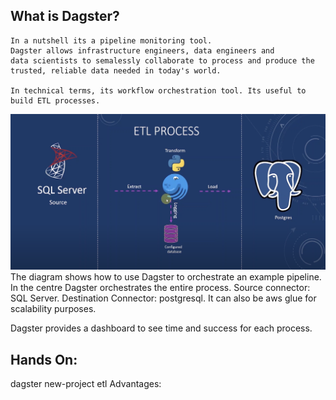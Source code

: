 ## What is Dagster?
    In a nutshell its a pipeline monitoring tool. 
    Dagster allows infrastructure engineers, data engineers and 
    data scientists to semalessly collaborate to process and produce the trusted, reliable data needed in today's world.

    In technical terms, its workflow orchestration tool. Its useful to build ETL processes.

![](Dagster_ETL.png)
   The diagram shows how to use Dagster to orchestrate an example
   pipeline. In the centre Dagster orchestrates the entire process. Source connector: SQL Server.  Destination Connector: postgresql. It can also be aws glue for scalability purposes.

   Dagster provides a dashboard to see time and success for each process.
   
## Hands On:
   dagster new-project etl
   Advantages: